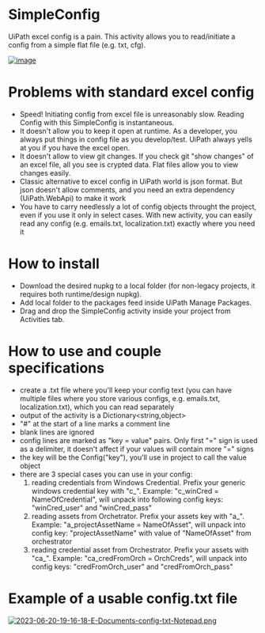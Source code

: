 # SimpleConfig
UiPath excel config is a pain. This activity allows you to read/initiate a config from a simple flat file (e.g. txt, cfg).

[![image](https://i.postimg.cc/Wb0rkzSk/2023-06-15-14-43-12-Blank-Process1-Ui-Path-Studio-Community.png)](https://postimg.cc/Ln6ndHc9)

# Problems with standard excel config
* Speed! Initiating config from excel file is unreasonably slow. Reading Config with this SimpleConfig is instantaneous.
* It doesn't allow you to keep it open at runtime. As a developer, you always put things in config file as you develop/test. UiPath always yells at you if you have the excel open.
* It doesn't allow to view git changes. If you check git "show changes" of an excel file, all you see is crypted data. Flat files allow you to view changes easily.
* Classic alternative to excel config in UiPath world is json format. But json doesn't allow comments, and you need an extra dependency (UiPath.WebApi) to make it work
* You have to carry needlessly a lot of config objects throught the project, even if you use it only in select cases. With new activity, you can easily read any config (e.g. emails.txt, localization.txt) exactly where you need it


# How to install
* Download the desired nupkg to a local folder (for non-legacy projects, it requires both runtime/design nupkg).
* Add local folder to the packages feed inside UiPath Manage Packages.
* Drag and drop the SimpleConfig activity inside your project from Activities tab.

# How to use and couple specifications
* create a .txt file where you'll keep your config text (you can have multiple files where you store various configs, e.g. emails.txt, localization.txt), which you can read separately
* output of the activity is a Dictionary<string,object>
* "#" at the start of a line marks a comment line
* blank lines are ignored
* config lines are marked as "key = value" pairs. Only first "=" sign is used as a delimiter, it doesn't affect if your values will contain more "=" signs
* the key will be the Config("key"), you'll use in project to call the value object
* there are 3 special cases you can use in your config:
  1) reading credentials from Windows Credential. Prefix your generic windows credential key with "c_". Example: "c_winCred = NameOfCredential", will unpack into following config keys: "winCred_user" and "winCred_pass"
  2) reading assets from Orchetrator. Prefix your assets key with "a_". Example: "a_projectAssetName = NameOfAsset", will unpack into config key: "projectAssetName" with value of "NameOfAsset" from orchestrator
  3) reading credential asset from Orchestrator. Prefix your assets with "ca_". Example: "ca_credFromOrch = OrchCreds", will unpack into config keys: "credFromOrch_user" and "credFromOrch_pass"


# Example of a usable config.txt file
[![2023-06-20-19-16-18-E-Documents-config-txt-Notepad.png](https://i.postimg.cc/vZHjxjfF/2023-06-20-19-16-18-E-Documents-config-txt-Notepad.png)](https://postimg.cc/xchgW66t)
